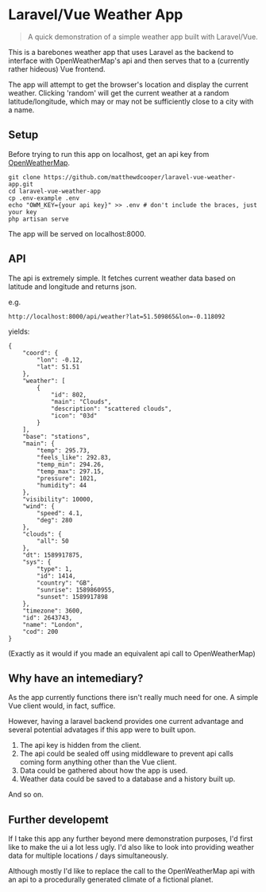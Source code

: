 # Laravel/Vue Weather App

> A quick demonstration of a simple weather app built with Laravel/Vue.

This is a barebones weather app that uses Laravel as the backend to interface with OpenWeatherMap's api and then serves that to a (currently rather hideous) Vue frontend.

The app will attempt to get the browser's location and display the current weather. Clicking 'random' will get the current weather at a random latitude/longitude, which may or may not be sufficiently close to a city with a name.


## Setup

Before trying to run this app on localhost, get an api key from [OpenWeatherMap](https://openweathermap.org).

    git clone https://github.com/matthewdcooper/laravel-vue-weather-app.git
    cd laravel-vue-weather-app
    cp .env-example .env
    echo "OWM_KEY={your api key}" >> .env # don't include the braces, just your key
    php artisan serve

The app will be served on localhost:8000.


## API

The api is extremely simple. It fetches current weather data based on latitude and longitude and returns json.

e.g.

    http://localhost:8000/api/weather?lat=51.509865&lon=-0.118092

yields:

    {
        "coord": {
            "lon": -0.12,
            "lat": 51.51
        },
        "weather": [
            {
                "id": 802,
                "main": "Clouds",
                "description": "scattered clouds",
                "icon": "03d"
            }
        ],
        "base": "stations",
        "main": {
            "temp": 295.73,
            "feels_like": 292.83,
            "temp_min": 294.26,
            "temp_max": 297.15,
            "pressure": 1021,
            "humidity": 44
        },
        "visibility": 10000,
        "wind": {
            "speed": 4.1,
            "deg": 280
        },
        "clouds": {
            "all": 50
        },
        "dt": 1589917875,
        "sys": {
            "type": 1,
            "id": 1414,
            "country": "GB",
            "sunrise": 1589860955,
            "sunset": 1589917898
        },
        "timezone": 3600,
        "id": 2643743,
        "name": "London",
        "cod": 200
    }

(Exactly as it would if you made an equivalent api call to OpenWeatherMap)


## Why have an intemediary?

As the app currently functions there isn't really much need for one. A simple Vue client would, in fact, suffice.

However, having a laravel backend provides one current advantage and several potential advatages if this app were to built upon.

1) The api key is hidden from the client.
2) The api could be sealed off using middleware to prevent api calls coming form anything other than the Vue client.
3) Data could be gathered about how the app is used.
4) Weather data could be saved to a database and a history built up.

And so on.


## Further developemt

If I take this app any further beyond mere demonstration purposes, I'd first like to make the ui a lot less ugly. I'd also like to look into providing weather data for multiple locations / days simultaneously.

Although mostly I'd like to replace the call to the OpenWeatherMap api with an api to a procedurally generated climate of a fictional planet.
